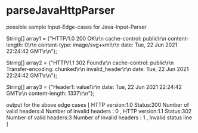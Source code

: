 # parseJavaHttpParser

possible sample Input-Edge-cases for Java-Input-Parser

String[] array1 = {"HTTP/1.0 200 OK\r\n cache-control: public\r\n content-length: 0\r\n content-type: image/svg+xml\r\n date: Tue, 22 Jun 2021 22:24:42 GMT\r\n"};
				
String[] array2 = {"HTTP/1.1 302 Found\r\n cache-control: public\r\n Transfer-encoding: chunked\r\n invalid_header\r\n date: Tue, 22 Jun 2021 22:24:42 GMT\r\n"};

String[] array3 = {"Header1: value1\r\n date: Tue, 22 Jun 2021 22:24:42 GMT\r\n content-length: 1337\r\n"};

output for the above edge cases
[
HTTP version:1.0
Status:200
Number of valid headers:4
Number of invalid headers : 0
, 
HTTP version:1.1
Status:302
Number of valid headers:3
Number of invalid headers : 1
, 
Invalid status line
]